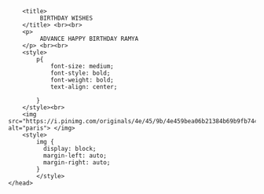 <html>
    <head>
       
        <title>
             BIRTHDAY WISHES
        </title> <br><br>
        <p>
             ADVANCE HAPPY BIRTHDAY RAMYA
        </p> <br><br>
        <style>
            p{
                font-size: medium;
                font-style: bold;
                font-weight: bold;
                text-align: center;
                
            }
        </style><br>
        <img src="https://i.pinimg.com/originals/4e/45/9b/4e459bea06b21384b69b9fb744d1fb4f.gif" alt="paris"> </img>
        <style>
            img {
              display: block;
              margin-left: auto;
              margin-right: auto;
            }
            </style>
    </head>
</html>
